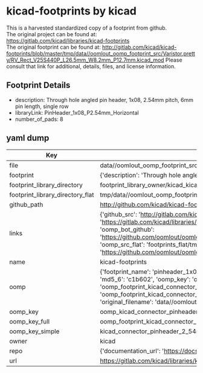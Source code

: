 # kicad-footprints by kicad  
This is a harvested standardized copy of a footprint from github.  
The original project can be found at:  
https://gitlab.com/kicad/libraries/kicad-footprints  
The original footprint can be found at:
http://gitlab.com/kicad/kicad-footprints/blob/master/tmp/data//oomlout_oomp_footprint_src/Varistor.pretty/RV_Rect_V25S440P_L26.5mm_W8.2mm_P12.7mm.kicad_mod
Please consult that link for additional, details, files, and license information.  
## Footprint Details
* description: Through hole angled pin header, 1x08, 2.54mm pitch, 6mm pin length, single row  
* libraryLink: PinHeader_1x08_P2.54mm_Horizontal  
* number_of_pads: 8  
## yaml dump  
| Key | Value |  
| --- | --- |  
| file | data//oomlout_oomp_footprint_src/kicad-footprints/Connector_PinHeader_2.54mm.pretty/PinHeader_1x08_P2.54mm_Horizontal.kicad_mod |  
| footprint | {'description': 'Through hole angled pin header, 1x08, 2.54mm pitch, 6mm pin length, single row', 'libraryLink': 'PinHeader_1x08_P2.54mm_Horizontal', 'number_of_pads': 8} |  
| footprint_library_directory | footprint_library_owner/kicad_kicad-footprints/ |  
| footprint_library_directory_flat | tmp/data//oomlout_oomp_footprint_src/footprints_flat/kicad_connector_pinheader_2_54mm_pinheader_1x08_p2_54mm_horizontal/working |  
| github_path | http://github.com/kicad/kicad-footprints/blob/master/tmp/data//oomlout_oomp_footprint_src/Connector_PinHeader_2.54mm.pretty/PinHeader_1x08_P2.54mm_Horizontal.kicad_mod |  
| links | {'github_src': 'http://gitlab.com/kicad/kicad-footprints/blob/master/tmp/data//oomlout_oomp_footprint_src/Varistor.pretty/RV_Rect_V25S440P_L26.5mm_W8.2mm_P12.7mm.kicad_mod', 'github_src_repo': 'https://gitlab.com/kicad/libraries/kicad-footprints', 'oomp_bot': 'tmp/data//oomlout_oomp_footprint_src/footprints/kicad_connector_pinheader_2_54mm_pinheader_1x08_p2_54mm_horizontal/working', 'oomp_bot_github': 'https://github.com/oomlout/oomlout_oomp_footprint_bot/tree/main/tmp/data//oomlout_oomp_footprint_src/footprints/kicad_connector_pinheader_2_54mm_pinheader_1x08_p2_54mm_horizontal/working', 'oomp_src_flat': 'footprints_flat/tmp/data//oomlout_oomp_footprint_src/footprints_flat/kicad_connector_pinheader_2_54mm_pinheader_1x08_p2_54mm_horizontal/working', 'oomp_src_flat_github': 'https://github.com/oomlout/oomlout_oomp_footprint_src/tree/main/tmp/data//oomlout_oomp_footprint_src/footprints_flat/kicad_connector_pinheader_2_54mm_pinheader_1x08_p2_54mm_horizontal/working'} |  
| name | kicad-footprints |  
| oomp | {'footprint_name': 'pinheader_1x08_p2_54mm_horizontal', 'library_name': 'connector_pinheader_2_54mm', 'md5': 'c1b6029dcdefa72942ce843ce5f92db1', 'md5_10': 'c1b6029dcd', 'md5_5': 'c1b60', 'md5_6': 'c1b602', 'oomp_key': 'oomp_kicad_connector_pinheader_2_54mm_pinheader_1x08_p2_54mm_horizontal', 'oomp_key_extra': 'oomp_footprint_kicad_connector_pinheader_2_54mm_pinheader_1x08_p2_54mm_horizontal', 'oomp_key_full': 'oomp_footprint_kicad_connector_pinheader_2_54mm_pinheader_1x08_p2_54mm_horizontal_c1b602', 'oomp_key_simple': 'kicad_connector_pinheader_2_54mm_pinheader_1x08_p2_54mm_horizontal', 'original_filename': 'data//oomlout_oomp_footprint_src/kicad-footprints/Connector_PinHeader_2.54mm.pretty/PinHeader_1x08_P2.54mm_Horizontal.kicad_mod', 'owner_name': 'kicad'} |  
| oomp_key | oomp_kicad_connector_pinheader_2_54mm_pinheader_1x08_p2_54mm_horizontal |  
| oomp_key_full | oomp_footprint_kicad_connector_pinheader_2_54mm_pinheader_1x08_p2_54mm_horizontal |  
| oomp_key_simple | kicad_connector_pinheader_2_54mm_pinheader_1x08_p2_54mm_horizontal |  
| owner | kicad |  
| repo | {'documentation_url': 'https://docs.github.com/rest/repos/repos#get-a-repository', 'message': 'Not Found'} |  
| url | https://gitlab.com/kicad/libraries/kicad-footprints |  

